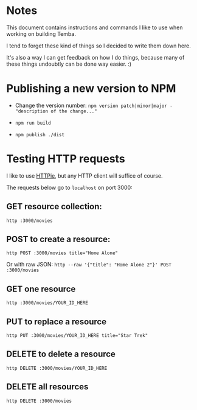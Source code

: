 # Notes

This document contains instructions and commands I like to use when working on building Temba.

I tend to forget these kind of things so I decided to write them down here.

It's also a way I can get feedback on how I do things, because many of these things undoubtly can be done way easier. :)

# Publishing a new version to NPM

- Change the version number: `npm version patch|minor|major -"description of the change..."`

- `npm run build`

- `npm publish ./dist`

# Testing HTTP requests

I like to use [HTTPie](https://httpie.io/), but any HTTP client will suffice of course.

The requests below go to `localhost` on port 3000:

## GET resource collection:

`http :3000/movies`

## POST to create a resource:

`http POST :3000/movies title="Home Alone"`

Or with raw JSON: `http --raw '{"title": "Home Alone 2"}' POST :3000/movies`

## GET one resource

`http :3000/movies/YOUR_ID_HERE`

## PUT to replace a resource

`http PUT :3000/movies/YOUR_ID_HERE title="Star Trek"`

## DELETE to delete a resource

`http DELETE :3000/movies/YOUR_ID_HERE`

## DELETE all resources

`http DELETE :3000/movies`

